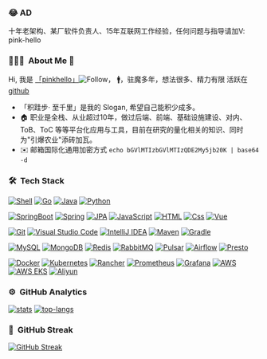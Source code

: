 ### 😂 AD 

十年老架构、某厂软件负责人、15年互联网工作经验，任何问题与指导请加V: pink-hello

### 👨🏻‍💻 &nbsp;About Me 🐳 

Hi, 我是 [「pinkhello」]((https://pinkhello.cc))![Follow](https://img.shields.io/github/followers/pinkhello?label=Follow&style=flat-square)， 🚹，驻魔多年，想法很多、精力有限 活跃在 [github](https://github.com/pinkhello)
- 「积跬步· 至千里」是我的 Slogan, 希望自己能积少成多。
- 🏠 职业是全栈、从业超过10年，做过后端、前端、基础设施建设、对内、ToB、ToC 等等平台化应用与工具，目前在研究的量化相关的知识、同时为"引爆农业"添砖加瓦。
- ✉️ 邮箱国际化通用加密方式 `echo bGVlMTIzbGVlMTIzQDE2My5jb20K | base64 -d`

### 🛠 &nbsp;Tech Stack

[![Shell](https://img.shields.io/badge/Shell-05122A?style=flat&logo=shell&logoColor=FFA518)](#)
[![Go](https://img.shields.io/badge/Go-05122A?style=flat&logo=Go)](#)
[![Java](https://img.shields.io/badge/Java-05122A?style=flat&logo=openJDK&logoColor=orange)](#)
[![Python](https://img.shields.io/badge/Python-05122A?style=flat&logo=Python)](#)

[![SpringBoot](https://img.shields.io/badge/SpringBoot-05122A?style=flat&logo=springboot)](#)
[![Spring](https://img.shields.io/badge/Spring%20Cloud-05122A?style=flat&logo=Spring)](#)
[![JPA](https://img.shields.io/badge/JPA-05122A?style=flat&logo=hibernate)](#)
[![JavaScript](https://img.shields.io/badge/JavaScript-05122A?style=flat&logo=JavaScript)](#)
[![HTML](https://img.shields.io/badge/HTML5-05122A?style=flat&logo=html5)](#)
[![Css](https://img.shields.io/badge/CSS-05122A?style=flat&logo=css-wizardry)](#)
[![Vue](https://img.shields.io/badge/Vue.js-05122A?style=flat-square&logo=vuedotjs)](#)

[![Git](https://img.shields.io/badge/Git-05122A?style=flat&logo=git)](#)
[![Visual Studio Code](https://img.shields.io/badge/vscode-05122A?style=flat&logo=visual-studio-code&logoColor=007ACC)](#)
[![IntelliJ IDEA](https://img.shields.io/badge/IntelliJ%20IDEA-05122A?style=flat&logo=IntelliJ%20IDEA&logoColor=007ACC)](#)
[![Maven](https://img.shields.io/badge/-Maven-C71A36?style=flat-square&logo=apache-maven)](#)
[![Gradle](https://img.shields.io/badge/-Gradle-02303A?style=flat-square&logo=gradle)](#)

[![MySQL](https://img.shields.io/badge/MySQL-05122A?style=flat-square&logo=mysql&logoColor=white)](#)
[![MongoDB](https://img.shields.io/badge/MongoDB-05122A?style=flat-square&logo=MongoDB)](#)
[![Redis](https://img.shields.io/badge/Redis-05122A?style=flat-square&logo=Redis)](#)
[![RabbitMQ](https://img.shields.io/badge/RabbitMQ-05122A?style=flat-square&logo=RabbitMQ)](#)
[![Pulsar](https://img.shields.io/badge/Pulsar-05122A?style=flat-square&logo=apache-pulsar)](#)
[![Airflow](https://img.shields.io/badge/Airflow-05122A?style=flat-square&logo=apache-airflow)](#)
[![Presto](https://img.shields.io/badge/-Presto-05122A?style=flat-square&logo=Presto)](#)

[![Docker](https://img.shields.io/badge/Docker-05122A?style=flat-square&logo=Docker)](#)
[![Kubernetes](https://img.shields.io/badge/Kubernetes-05122A?style=flat-square&logo=Kubernetes)](#)
[![Rancher](https://img.shields.io/badge/Rancher-05122A?style=flat-square&logo=Rancher&logoColor=007ACC)](#)
[![Prometheus](https://img.shields.io/badge/Prometheus-05122A?style=flat-square&logo=Prometheus)](#)
[![Grafana](https://img.shields.io/badge/Grafana-05122A?style=flat-square&logo=Grafana)](#)
[![AWS](https://img.shields.io/badge/Amazon_AWS-05122A?style=flat-square&logo=Amazon-AWS)](#)
[![AWS EKS](https://img.shields.io/badge/Amazon_EKS-05122A?style=flat-square&logo=Amazon-EKS)](#)
[![Aliyun](https://img.shields.io/badge/Aliyun-05122A?style=flat&logo=Alibaba-cloud)](#)

### ⚙️ &nbsp;GitHub Analytics
[![stats](https://github-readme-stats.vercel.app/api?username=pinkhello&show_icons=true&theme=algolia&hide_border=true&include_all_commits=true&count_private=true&line_height=20)](#)
[![top-langs](https://github-readme-stats.vercel.app/api/top-langs/?username=pinkhello&theme=algolia&layout=compact&langs_count=6&hide=html,vim&count_private=true)](#)

### 🎉 &nbsp;GitHub Streak

[![GitHub Streak](https://streak-stats.demolab.com?user=pinkhello&theme=dark&hide_border=true)](#)

